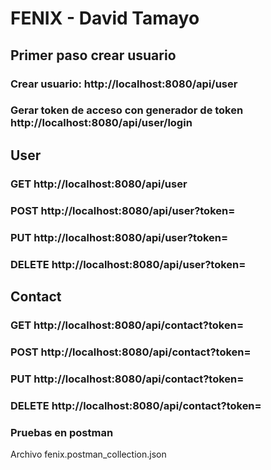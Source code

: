 # FENIX - David Tamayo

## Primer paso crear usuario
### Crear usuario: http://localhost:8080/api/user
### Gerar token de acceso con generador de token http://localhost:8080/api/user/login

## User
### GET http://localhost:8080/api/user
### POST http://localhost:8080/api/user?token=
### PUT http://localhost:8080/api/user?token=
### DELETE http://localhost:8080/api/user?token=


## Contact
### GET http://localhost:8080/api/contact?token=
### POST http://localhost:8080/api/contact?token=
### PUT http://localhost:8080/api/contact?token=
### DELETE http://localhost:8080/api/contact?token=

### Pruebas en postman
Archivo fenix.postman_collection.json